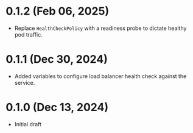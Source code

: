 # 0.1.2 (Feb 06, 2025)
* Replace `HealthCheckPolicy` with a readiness probe to dictate healthy pod traffic.

# 0.1.1 (Dec 30, 2024)
* Added variables to configure load balancer health check against the service.

# 0.1.0 (Dec 13, 2024)
* Initial draft

